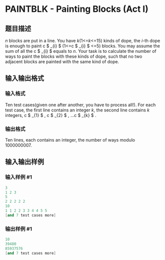 # PAINTBLK - Painting Blocks (Act I)

## 题目描述

_n_ blocks are put in a line. You have _k_(1<=_k_<=15) kinds of dope, the _i_-th dope is enough to paint c $ _{i} $ (1<=c $ _{i} $ <=5) blocks. You may assume the sum of all the c $ _{i} $ equals to _n_. Your task is to calculate the number of ways to paint the blocks with these kinds of dope, such that no two adjacent blocks are painted with the same kind of dope.

## 输入输出格式

### 输入格式

Ten test cases(given one after another, you have to process all!). For each test case, the first line contains an integer _k_, the second line contains _k_ integers, c $ _{1} $ , c $ _{2} $ , ...c $ _{k} $ .

### 输出格式

Ten lines, each contains an integer, the number of ways modulo 1000000007.

## 输入输出样例

### 输入样例 #1

```cpp
3
1 2 3
5
2 2 2 2 2
10
1 1 2 2 3 3 4 4 5 5
[and 7 test cases more]
```


### 输出样例 #1

```cpp
10
39480
85937576
[and 7 test cases more]
```


